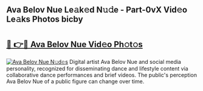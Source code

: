 ## Ava Belov Nue Le𝚊k𝚎d N𝚞𝚍e - Part-0vX Vid𝚎o Le𝚊ks Photos bicby

# <h2><a href="http://fb1kq8.evod.top/?m=Ava+Belov+Nue">🔗 👉🔴 Ava Belov Nue Vid𝚎o Ph𝚘t𝚘s</a></h2>

[![Ava Belov Nue N𝚞d𝚎s](https://i.imgur.com/8V9OHl7.gif)](http://fb1kq8.evod.top/?m=Ava+Belov+Nue)
Digital artist Ava Belov Nue and social media personality, recognized for disseminating dance and lifestyle content via collaborative dance performances and brief videos. The public's perception Ava Belov Nue of a public figure can change over time. 
